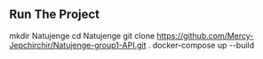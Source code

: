 ## Run The Project
mkdir Natujenge
cd Natujenge
git clone https://github.com/Mercy-Jepchirchir/Natujenge-group1-API.git .
docker-compose up --build
